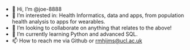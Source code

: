 - 👋 Hi, I’m @joe-8888
- 👀 I’m interested in:     Health Informatics, data and apps, from population health analysis to apps for wearables.
- 💞️ I’m looking to collaborate on       anything that relates to the above!
- 🌱 I’m currently learning       Python and advanced SQL.
- 📫 How to reach me via Github or rmhijms@ucl.ac.uk





<!---
joe-8888/joe-8888 is a ✨ special ✨ repository because its `README.md` (this file) appears on your GitHub profile.
You can click the Preview link to take a look at your changes.
--->

